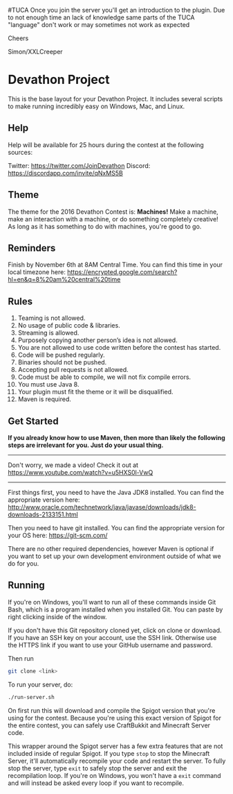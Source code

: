 #TUCA
Once you join the server you'll get an introduction to the plugin.
Due to not enough time an lack of knowledge same parts of the TUCA "language" don't work or may sometimes not work as expected

Cheers

Simon/XXLCreeper




# Devathon Project
This is the base layout for your Devathon Project. It includes several scripts to make running incredibly easy on Windows, Mac, and Linux.

## Help

Help will be available for 25 hours during the contest at the following sources:

Twitter: https://twitter.com/JoinDevathon
Discord: https://discordapp.com/invite/qNxMS5B

## Theme

The theme for the 2016 Devathon Contest is: **Machines!**
Make a machine, make an interaction with a machine, or do something completely creative! As long as it has something to do with machines, you're good to go.

## Reminders

Finish by November 6th at 8AM Central Time. You can find this time in your local timezone here: https://encrypted.google.com/search?hl=en&q=8%20am%20central%20time

## Rules


1.  Teaming is not allowed.
2.  No usage of public code & libraries.
3.  Streaming is allowed.
4.  Purposely copying another person’s idea is not allowed.
5.  You are not allowed to use code written before the contest has started.
6.  Code will be pushed regularly.
7.  Binaries should not be pushed.
8.  Accepting pull requests is not allowed.
9.  Code must be able to compile, we will not fix compile errors.
10. You must use Java 8.
11. Your plugin must fit the theme or it will be disqualified.
12. Maven is required.


## Get Started

**If you already know how to use Maven, then more than likely the following steps are irrelevant for you. Just do your usual thing.**

---

Don't worry, we made a video! Check it out at https://www.youtube.com/watch?v=u5HXS0l-VwQ

---

First things first, you need to have the Java JDK8 installed. You can find the appropriate version here: http://www.oracle.com/technetwork/java/javase/downloads/jdk8-downloads-2133151.html

Then you need to have git installed. You can find the appropriate version for your OS here: https://git-scm.com/

There are no other required dependencies, however Maven is optional if you want to set up your own development environment outside of what we do for you.

## Running

If you're on Windows, you'll want to run all of these commands inside Git Bash, which is a program installed when you installed Git. You can paste by right clicking inside of the window.

If you don't have this Git repository cloned yet, click on clone or download. If you have an SSH key on your account, use the SSH link. Otherwise use the HTTPS link if you want to use your GitHub username and password.

Then run

```bash
git clone <link>
```

To run your server, do:

```bash
./run-server.sh
```

On first run this will download and compile the Spigot version that you're using for the contest. Because you're using this exact version of Spigot for the entire contest, you can safely use CraftBukkit and Minecraft Server code.

This wrapper around the Spigot server has a few extra features that are not included inside of regular Spigot. If you type `stop` to stop the Minecraft Server, it'll automatically recompile your code and restart the server. To fully stop the server, type `exit` to safely stop the server and exit the recompilation loop. If you're on Windows, you won't have a `exit` command and will instead be asked every loop if you want to recompile.
